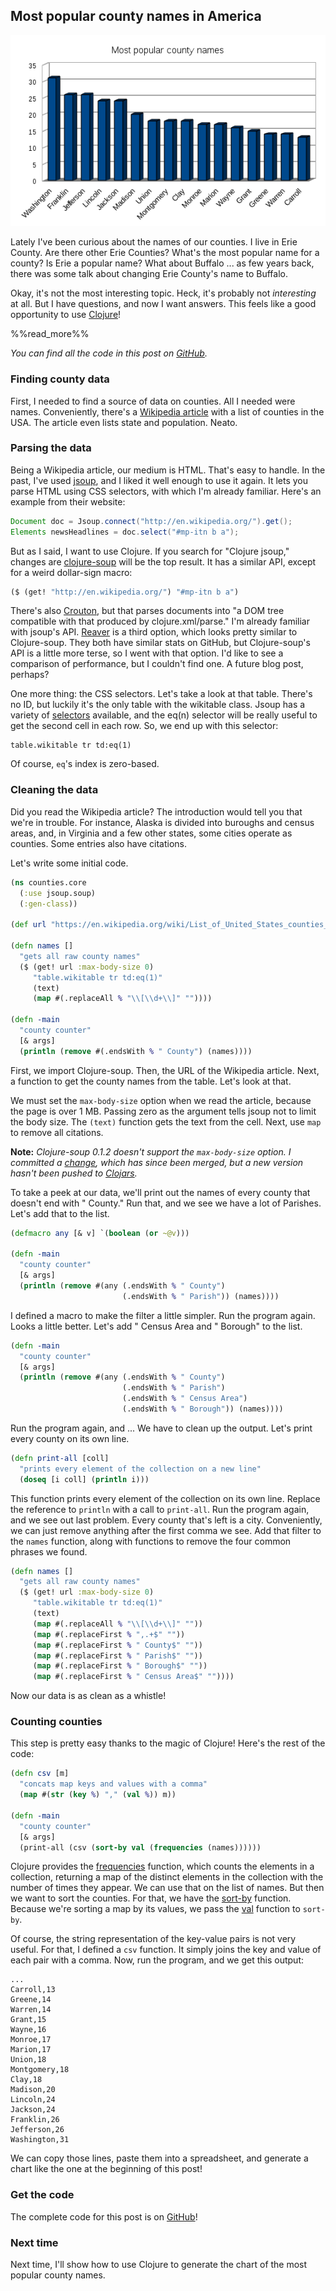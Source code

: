 ## Most popular county names in America

![Chart of most popular county names versus frequency](/blog/img/county_chart.png "Chart of most popular county names versus frequency")

Lately I've been curious about the names of our counties. I live in Erie County. Are there other Erie Counties? What's the most popular name for a county? Is Erie a popular name? What about Buffalo ... as few years back, there was some talk about changing Erie County's name to Buffalo.

Okay, it's not the most interesting topic. Heck, it's probably not *interesting* at all. But I have questions, and now I want answers. This feels like a good opportunity to use [Clojure](http://clojure.org/)!

%%read_more%%

*You can find all the code in this post on [GitHub](https://github.com/cberes/counties).*

### Finding county data

First, I needed to find a source of data on counties. All I needed were names. Conveniently, there's a [Wikipedia article](https://en.wikipedia.org/wiki/List_of_United_States_counties_and_county_equivalents) with a list of counties in the USA. The article even lists state and population. Neato.

### Parsing the data

Being a Wikipedia article, our medium is HTML. That's easy to handle. In the past, I've used [jsoup](http://jsoup.org/), and I liked it well enough to use it again. It lets you parse HTML using CSS selectors, with which I'm already familiar. Here's an example from their website:

```java
Document doc = Jsoup.connect("http://en.wikipedia.org/").get();
Elements newsHeadlines = doc.select("#mp-itn b a");
```

But as I said, I want to use Clojure. If you search for "Clojure jsoup," changes are [clojure-soup](https://github.com/mfornos/clojure-soup) will be the top result. It has a similar API, except for a weird dollar-sign macro:

```clojure
($ (get! "http://en.wikipedia.org/") "#mp-itn b a")
```

There's also [Crouton](https://github.com/weavejester/crouton), but that parses documents into "a DOM tree compatible with that produced by clojure.xml/parse." I'm already familiar with jsoup's API. [Reaver](https://github.com/mischov/reaver) is a third option, which looks pretty similar to Clojure-soup. They both have similar stats on GitHub, but Clojure-soup's API is a little more terse, so I went with that option. I'd like to see a comparison of performance, but I couldn't find one. A future blog post, perhaps?

One more thing: the CSS selectors. Let's take a look at that table. There's no ID, but luckily it's the only table with the wikitable class. Jsoup has a variety of [selectors](http://jsoup.org/apidocs/org/jsoup/select/Selector.html) available, and the eq(n) selector will be really useful to get the second cell in each row. So, we end up with this selector:

```
table.wikitable tr td:eq(1)
```

Of course, `eq`'s index is zero-based.

### Cleaning the data

Did you read the Wikipedia article? The introduction would tell you that we're in trouble. For instance, Alaska is divided into buroughs and census areas, and, in Virginia and a few other states, some cities operate as counties. Some entries also have citations.

Let's write some initial code.

```clojure
(ns counties.core
  (:use jsoup.soup)
  (:gen-class))

(def url "https://en.wikipedia.org/wiki/List_of_United_States_counties_and_county_equivalents")

(defn names []
  "gets all raw county names"
  ($ (get! url :max-body-size 0)
     "table.wikitable tr td:eq(1)"
     (text)
     (map #(.replaceAll % "\\[\\d+\\]" ""))))

(defn -main
  "county counter"
  [& args]
  (println (remove #(.endsWith % " County") (names))))
```

First, we import Clojure-soup. Then, the URL of the Wikipedia article. Next, a function to get the county names from the table. Let's look at that.

We must set the `max-body-size` option when we read the article, because the page is over 1 MB. Passing zero as the argument tells jsoup not to limit the body size. The `(text)` function gets the text from the cell. Next, use `map` to remove all citations.

**Note:** *Clojure-soup 0.1.2 doesn't support the `max-body-size` option. I committed a [change](https://github.com/mfornos/clojure-soup/commit/f006b4f7cf2f85e6f4e4eef7f10effdd8d8e7bd1), which has since been merged, but a new version hasn't been pushed to [Clojars](https://clojars.org/clj-soup/clojure-soup).*

To take a peek at our data, we'll print out the names of every county that doesn't end with " County." Run that, and we see we have a lot of Parishes. Let's add that to the list.

```clojure
(defmacro any [& v] `(boolean (or ~@v)))

(defn -main
  "county counter"
  [& args]
  (println (remove #(any (.endsWith % " County")
                         (.endsWith % " Parish")) (names))))
```

I defined a macro to make the filter a little simpler. Run the program again. Looks a little better. Let's add " Census Area and " Borough" to the list.

```clojure
(defn -main
  "county counter"
  [& args]
  (println (remove #(any (.endsWith % " County")
                         (.endsWith % " Parish")
                         (.endsWith % " Census Area")
                         (.endsWith % " Borough")) (names))))
```

Run the program again, and ... We have to clean up the output. Let's print every county on its own line.

```clojure
(defn print-all [coll]
  "prints every element of the collection on a new line"
  (doseq [i coll] (println i)))
```

This function prints every element of the collection on its own line. Replace the reference to `println` with a call to `print-all`. Run the program again, and we see out last problem. Every county that's left is a city. Conveniently, we can just remove anything after the first comma we see. Add that filter to the `names` function, along with functions to remove the four common phrases we found.

```clojure
(defn names []
  "gets all raw county names"
  ($ (get! url :max-body-size 0)
     "table.wikitable tr td:eq(1)"
     (text)
     (map #(.replaceAll % "\\[\\d+\\]" ""))
     (map #(.replaceFirst % ",.+$" ""))
     (map #(.replaceFirst % " County$" ""))
     (map #(.replaceFirst % " Parish$" ""))
     (map #(.replaceFirst % " Borough$" ""))
     (map #(.replaceFirst % " Census Area$" ""))))
```

Now our data is as clean as a whistle!

### Counting counties

This step is pretty easy thanks to the magic of Clojure! Here's the rest of the code:

```clojure
(defn csv [m]
  "concats map keys and values with a comma"
  (map #(str (key %) "," (val %)) m))
  
(defn -main
  "county counter"
  [& args]
  (print-all (csv (sort-by val (frequencies (names))))))
```

Clojure provides the [frequencies](https://clojuredocs.org/clojure.core/frequencies) function, which counts the elements in a collection, returning a map of the distinct elements in the collection with the number of times they appear. We can use that on the list of names. But then we want to sort the counties. For that, we have the [sort-by](https://clojuredocs.org/clojure.core/sort-by) function. Because we're sorting a map by its values, we pass the [val](https://clojuredocs.org/clojure.core/val) function to `sort-by`.

Of course, the string representation of the key-value pairs is not very useful. For that, I defined a `csv` function. It simply joins the key and value of each pair with a comma. Now, run the program, and we get this output:

```
...
Carroll,13
Greene,14
Warren,14
Grant,15
Wayne,16
Monroe,17
Marion,17
Union,18
Montgomery,18
Clay,18
Madison,20
Lincoln,24
Jackson,24
Franklin,26
Jefferson,26
Washington,31
```

We can copy those lines, paste them into a spreadsheet, and generate a chart like the one at the beginning of this post!

### Get the code

The complete code for this post is on [GitHub](https://github.com/cberes/counties)!

### Next time

Next time, I'll show how to use Clojure to generate the chart of the most popular county names.
